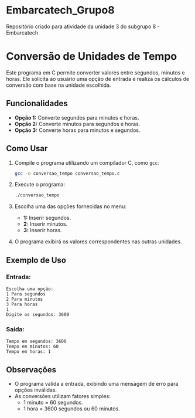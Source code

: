 # Embarcatech_Grupo8
Repositório criado para atividade da unidade 3 do subgrupo 8 - Embarcatech
# Conversão de Unidades de Tempo

Este programa em C permite converter valores entre segundos, minutos e horas. Ele solicita ao usuário uma opção de entrada e realiza os cálculos de conversão com base na unidade escolhida.

## Funcionalidades

- **Opção 1:** Converte segundos para minutos e horas.  
- **Opção 2:** Converte minutos para segundos e horas.  
- **Opção 3:** Converte horas para minutos e segundos.  

## Como Usar

1. Compile o programa utilizando um compilador C, como `gcc`:  
   ```bash
   gcc -o conversao_tempo conversao_tempo.c
   ```
2. Execute o programa:  
   ```bash
   ./conversao_tempo
   ```
3. Escolha uma das opções fornecidas no menu:
   - **1:** Inserir segundos.
   - **2:** Inserir minutos.
   - **3:** Inserir horas.

4. O programa exibirá os valores correspondentes nas outras unidades.

## Exemplo de Uso

### Entrada:
```
Escolha uma opção:
1 Para segundos
2 Para minutos
3 Para horas
1
Digite os segundos: 3600
```

### Saída:
```
Tempo em segundos: 3600
Tempo em minutos: 60
Tempo em horas: 1
```

## Observações

- O programa valida a entrada, exibindo uma mensagem de erro para opções inválidas.  
- As conversões utilizam fatores simples:
  - 1 minuto = 60 segundos.
  - 1 hora = 3600 segundos ou 60 minutos.

